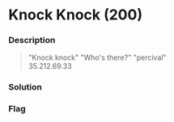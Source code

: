 # Knock Knock (200)

### Description
> "Knock knock" "Who's there?" "percival"\
> 35.212.69.33

### Solution

### Flag
```

```